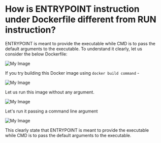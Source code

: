 # How is ENTRYPOINT instruction under Dockerfile different from RUN instruction?



ENTRYPOINT is meant to provide the executable while CMD is to pass the default arguments to the executable.
To understand it clearly, let us consider the below Dockerfile:

![My Image](https://github.com/collabnix/dockerlabs/blob/master/beginners/dockerfile/dockerfile-1.png)

If you try building this Docker image using `docker build command` -

![My Image](https://github.com/collabnix/dockerlabs/blob/master/beginners/dockerfile/dockerfile-2.png)

 Let us run this image without any argument.

![My Image](https://github.com/collabnix/dockerlabs/blob/master/beginners/dockerfile/dockerfile-3.png)

Let's run it passing a command line argument

![My Image](https://github.com/collabnix/dockerlabs/blob/master/beginners/dockerfile/dockerfile-4.png)

This clearly state that ENTRYPOINT is meant to provide the executable while CMD is to pass the default arguments to the executable.
